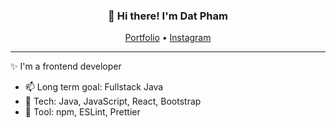 
<h3 align="center">👋 Hi there! I'm Dat Pham</h3>
<p align="center">
  <a href="https://is.gd/ykzHeb">Portfolio</a> •
  <a href="https://www.instagram.com/datpt1347/">Instagram</a>
</p>

---
✨ I'm a frontend developer 

- 📫 Long term goal: Fullstack Java
- 💬 Tech: Java, JavaScript, React, Bootstrap
- 💬 Tool: npm, ESLint, Prettier


